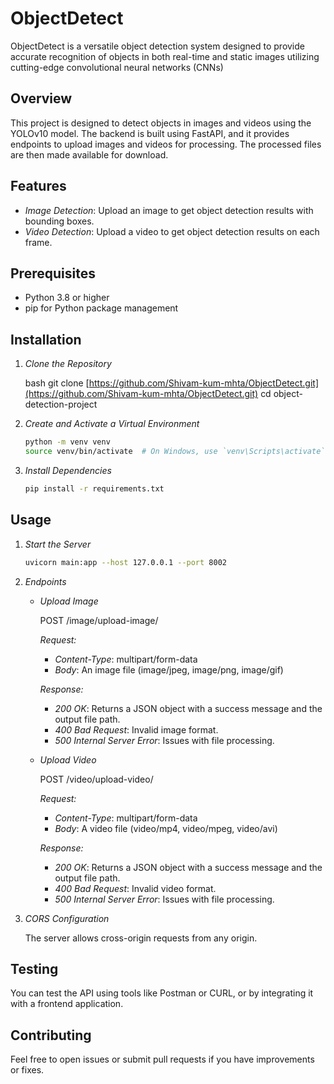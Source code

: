# ObjectDetect
ObjectDetect is a versatile object detection system designed to provide accurate recognition of objects in both real-time and static images  utilizing cutting-edge convolutional neural networks (CNNs)

## Overview

This project is designed to detect objects in images and videos using the YOLOv10 model. The backend is built using FastAPI, and it provides endpoints to upload images and videos for processing. The processed files are then made available for download.

## Features

- *Image Detection*: Upload an image to get object detection results with bounding boxes.
- *Video Detection*: Upload a video to get object detection results on each frame.

## Prerequisites

- Python 3.8 or higher
- pip for Python package management

## Installation

1. *Clone the Repository*

   bash
   git clone [https://github.com/Shivam-kum-mhta/ObjectDetect.git](https://github.com/Shivam-kum-mhta/ObjectDetect.git)
   cd object-detection-project
   

2. *Create and Activate a Virtual Environment*

   ```bash
   python -m venv venv
   source venv/bin/activate  # On Windows, use `venv\Scripts\activate`
   ```

3. *Install Dependencies*

   ```bash
   pip install -r requirements.txt
   ```

## Usage

1. *Start the Server*

   ```bash
   uvicorn main:app --host 127.0.0.1 --port 8002
   ```

2. *Endpoints*

   - *Upload Image*

     
     POST /image/upload-image/
     

     *Request:*

     - *Content-Type*: multipart/form-data
     - *Body*: An image file (image/jpeg, image/png, image/gif)

     *Response:*

     - *200 OK*: Returns a JSON object with a success message and the output file path.
     - *400 Bad Request*: Invalid image format.
     - *500 Internal Server Error*: Issues with file processing.

   - *Upload Video*

     
     POST /video/upload-video/
     

     *Request:*

     - *Content-Type*: multipart/form-data
     - *Body*: A video file (video/mp4, video/mpeg, video/avi)

     *Response:*

     - *200 OK*: Returns a JSON object with a success message and the output file path.
     - *400 Bad Request*: Invalid video format.
     - *500 Internal Server Error*: Issues with file processing.

3. *CORS Configuration*

   The server allows cross-origin requests from any origin.
   
## Testing

You can test the API using tools like Postman or CURL, or by integrating it with a frontend application.


## Contributing

Feel free to open issues or submit pull requests if you have improvements or fixes.
